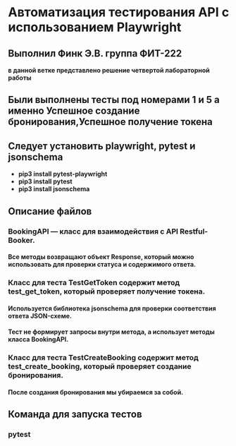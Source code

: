 # Автоматизация тестирования API с использованием Playwright
## Выполнил Финк Э.В. группа ФИТ-222 <b>
в данной ветке представлено решение четвертой лабораторной работы <b>

## Были выполнены тесты под номерами 1 и 5 а именно Успешное создание бронирования,Успешное получение токена

## Следует установить playwright, pytest и jsonschema
- pip3 install pytest-playwright
- pip3 install pytest
- pip3 install jsonschema

## Описание файлов
### BookingAPI — класс для взаимодействия с API Restful-Booker.
#### Все методы возвращают объект Response, который можно использовать для проверки статуса и содержимого ответа.

### Класс для теста TestGetToken содержит метод test_get_token, который проверяет получение токена.
#### Используется библиотека jsonschema для проверки соответствия ответа JSON-схеме.
#### Тест не формирует запросы внутри метода, а использует методы класса BookingAPI.

### Класс для теста TestCreateBooking содержит метод test_create_booking, который проверяет создание бронирования.
#### После создания бронирования мы убираемся за собой.

## Команда для запуска тестов
### pytest